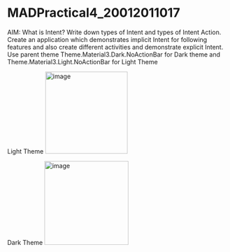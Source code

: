 # MADPractical4_20012011017

AIM:  What is Intent? Write down types of Intent and types of Intent Action. Create an application which demonstrates implicit Intent for following features and also create different activities and demonstrate explicit Intent. Use parent theme Theme.Material3.Dark.NoActionBar for Dark theme and Theme.Material3.Light.NoActionBar for Light Theme

Light Theme
<img width="188" alt="image" src="https://user-images.githubusercontent.com/110706350/189542443-a61ea53d-1a82-4f1a-b864-2e670e6e460e.png">

Dark Theme
<img width="192" alt="image" src="https://user-images.githubusercontent.com/110706350/189541970-9653153e-27a7-48c4-92d8-e4685fa8c7b9.png">
